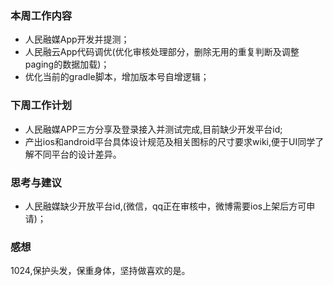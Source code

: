 ### 本周工作内容

- 人民融媒App开发并提测；
- 人民融云App代码调优(优化审核处理部分，删除无用的重复判断及调整paging的数据加载)；
- 优化当前的gradle脚本，增加版本号自增逻辑；

### 下周工作计划

- 人民融媒APP三方分享及登录接入并测试完成,目前缺少开发平台id;
- 产出ios和android平台具体设计规范及相关图标的尺寸要求wiki,便于UI同学了解不同平台的设计差异。

### 思考与建议

- 人民融媒缺少开放平台id,(微信，qq正在审核中，微博需要ios上架后方可申请)；

### 感想

1024,保护头发，保重身体，坚持做喜欢的是。


